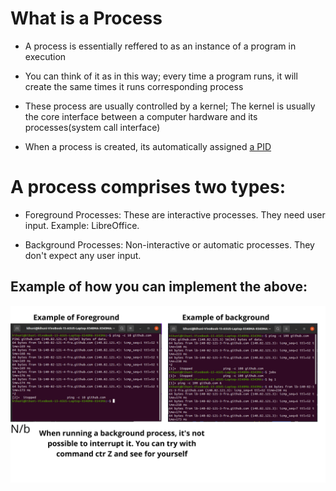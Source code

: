  # What is a Process

 - A process is essentially reffered to as an instance of a program in execution
  
 - You can think of it as in this way; every time a program runs, it will create the same times it runs corresponding process
 
 - These process are usually controlled by a kernel; The kernel is usually the core interface between a computer hardware and its processes(system call interface)

 - When a process is created, its automatically assigned [a PID](https://github.com/kihuni/Linux_PID_Process_Signals/tree/main/Linux_PIDs)
 
# A process comprises two types:

- Foreground Processes: These are interactive processes. They need user input.
  Example: LibreOffice.

- Background Processes: Non-interactive or automatic processes. They don't expect any user input.

## Example of how you can implement the above:

![](https://github.com/kihuni/Linux_PID_Process_Signals/blob/main/Processes%20(1).png)
